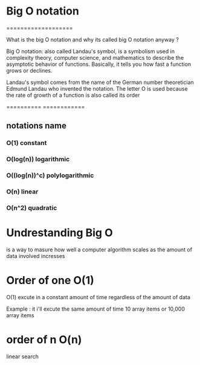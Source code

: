 # Big O notation
===================

What is the big O notation and why its called big O notation anyway ?

Big O notation: also called Landau's symbol, is a
symbolism used in complexity theory, computer science, and mathematics to describe the
asymptotic behavior of functions. Basically, it tells you how fast a function grows or
declines.

Landau's symbol comes from the name of the German number theoretician Edmund
Landau who invented the notation. The letter O is used because the rate of growth of a
function is also called its order




==========                    ============
## notations                   name

### O(1)                       constant
### O(log(n))                  logarithmic
### O((log(n))^c)              polylogarithmic
### O(n)                       linear
### O(n^2)                     quadratic



# Undrestanding Big O
is a way to masure  how well a computer algorithm  scales as the amount of data involved incresses



# Order of one O(1)

O(1) excute in a constant  amount of time regardless of the amount of data

Example :
it i'll excute the same amount of time  10 array items or 10,000 array items


# order of n  O(n)
linear search
